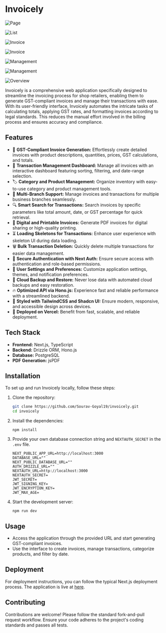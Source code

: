 # Invoicely

![Page](https://res.cloudinary.com/dvovo1lfg/image/upload/v1734108665/projects/invoicely/jug7xyprm9lnuohzn73r.png)

![List](https://res.cloudinary.com/dvovo1lfg/image/upload/v1734108666/projects/invoicely/xu6qiwiouwwj1xphqby1.png)

![Invoice](https://res.cloudinary.com/dvovo1lfg/image/upload/v1734108666/projects/invoicely/v9d4txbykufxmftjpp1u.png)

![Invoice](https://res.cloudinary.com/dvovo1lfg/image/upload/v1734108665/projects/invoicely/d5kmsgrdq1wed6venqyq.png)

![Management](https://res.cloudinary.com/dvovo1lfg/image/upload/v1734108665/projects/invoicely/bk1z4rbwhlwpvkfq0qsk.png)

![Management](https://res.cloudinary.com/dvovo1lfg/image/upload/v1734108665/projects/invoicely/wyaf3rq4yi8cywoycfun.png)

![Overview](https://res.cloudinary.com/dvovo1lfg/image/upload/v1734108665/projects/invoicely/jdjzdm7kagjzy1hzxkvq.png)

Invoicely is a comprehensive web application specifically designed to streamline the invoicing process for shop retailers, enabling them to generate GST-compliant invoices and manage their transactions with ease. With its user-friendly interface, Invoicely automates the intricate tasks of calculating totals, applying GST rates, and formatting invoices according to legal standards. This reduces the manual effort involved in the billing process and ensures accuracy and compliance.

## Features

- 🧾 **GST-Compliant Invoice Generation:** Effortlessly create detailed invoices with product descriptions, quantities, prices, GST calculations, and totals.
- 📂 **Transaction Management Dashboard:** Manage all invoices with an interactive dashboard featuring sorting, filtering, and date-range selection.
- 🏷️ **Category and Product Management:** Organize inventory with easy-to-use category and product management tools.
- 🏢 **Multi-Branch Support:** Manage invoices and transactions for multiple business branches seamlessly.
- 🔍 **Smart Search for Transactions:** Search invoices by specific parameters like total amount, date, or GST percentage for quick retrieval.
- 📜 **Digital and Printable Invoices:** Generate PDF invoices for digital sharing or high-quality printing.
- ⏳ **Loading Skeletons for Transactions:** Enhance user experience with skeleton UI during data loading.
- 🗑️ **Bulk Transaction Deletion:** Quickly delete multiple transactions for easier data management.
- 🔐 **Secure Authentication with Next Auth:** Ensure secure access with authentication and role-based permissions.
- 🌟 **User Settings and Preferences:** Customize application settings, themes, and notification preferences.
- 💾 **Cloud Backup and Restore:** Never lose data with automated cloud backups and easy restoration.
- 🔥 **Optimized API via Hono.js:** Experience fast and reliable performance with a streamlined backend.
- 🎨 **Styled with TailwindCSS and Shadcn UI:** Ensure modern, responsive, and accessible design across devices.
- 🚀 **Deployed on Vercel:** Benefit from fast, scalable, and reliable deployment.


## Tech Stack

- **Frontend:** Next.js, TypeScript
- **Backend:** Drizzle ORM, Hono.js
- **Database:** PostgreSQL
- **PDF Generation:** jsPDF

## Installation

To set up and run Invoicely locally, follow these steps:

1. Clone the repository:

   ```bash
   git clone https://github.com/Sourav-Goyal19/invoicely.git
   cd invoicely
   ```

2. Install the dependencies:

   ```
   npm install
   ```

3. Provide your own database connection string and `NEXTAUTH_SECRET` in the `.env` file.

   ```env
   NEXT_PUBLIC_APP_URL=http://localhost:3000
   DATABASE_URL=""
   NEXT_PUBLIC_DATABASE_URL=""
   AUTH_DRIZZLE_URL=""
   NEXTAUTH_URL=http://localhost:3000
   NEXTAUTH_SECRET=
   JWT_SECRET=
   JWT_SIGNING_KEY=
   JWT_ENCRYPTION_KEY=
   JWT_MAX_AGE=
   ```

4. Start the development server:
   ```
   npm run dev
   ```

## Usage

- Access the application through the provided URL and start generating GST-compliant invoices.
- Use the interface to create invoices, manage transactions, categorize products, and filter by date.

## Deployment

For deployment instructions, you can follow the typical Next.js deployment process. The application is live at [here](https://invoicely-manager.vercel.app).

## Contributing

Contributions are welcome! Please follow the standard fork-and-pull request workflow. Ensure your code adheres to the project's coding standards and passes all tests.
